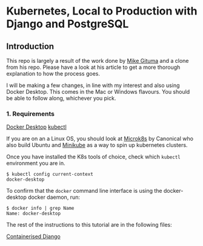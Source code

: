 # Kubernetes, Local to Production with Django and PostgreSQL

## Introduction

This repo is largely a result of the work done by [Mike Gituma](https://markgituma.medium.com/kubernetes-local-to-production-with-django-1-introduction-d73adc9ce4b4) and a clone from his repo. Please have a look at his article to get a more thorough explanation to how the process goes.

I will be making a few changes, in line with my interest and also using Docker Desktop. This comes in the Mac or Windows flavours. You should be able to follow along, whichever you pick.

### 1. Requirements

[Docker Desktop](https://hub.docker.com/editions/community/docker-ce-desktop-mac/)
[kubectl](https://kubernetes.io/docs/tasks/tools/install-kubectl/)

If you are on an a Linux OS, you should look at [Microk8s](https://microk8s.io/) by Canonical who also build Ubuntu and [Minikube](https://minikube.sigs.k8s.io/docs/start/) as a way to spin up kubernetes clusters.

Once you have installed the K8s tools of choice, check which `kubectl` environment you are in.

```
$ kubectl config current-context
docker-desktop
```

To confirm that the `docker` command line interface is using the docker-desktop docker daemon, run:

```
$ docker info | grep Name
Name: docker-desktop 
```
The rest of the instructions to this tutorial are in the following files:

[ Containerised Django](./docs/part2_containerise_django.md)

